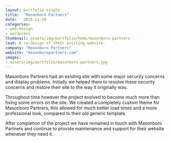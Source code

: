 ```yaml
---
layout: portfolio-single
title:  "Masonboro Partners"
date:   2016-11-20
categories:
- web-design
- wordpress
thumbnail: assets/img/portfolio/home/masonboro-partners
lead: A re-design of their existing website.
company: "Masonboro Partners"
website: "masonboropartners.com"
images:
- assets/img/portfolio/masonboro-partners.jpg
---
```


Masonboro Partners had an existing site with some major security concerns and display problems. Initially we helped them to resolve these security concerns and restore their site to the way it originally was.

Throughout time however the project evolved to become much more than fixing some errors on the site. We created a completely custom theme for Masonboro Partners, this allowed for much better load times and a more professional look, compared to their old generic template.

After completion of the project we have remained in touch with Masonboro Partners and continue to provide maintenance and support for their website whenever they need it.

